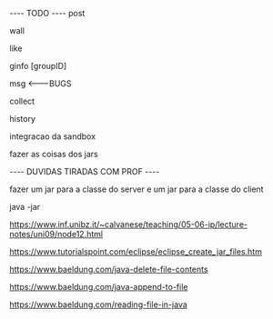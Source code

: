 ---- TODO ----
post <photo>

wall <nPhotos>

like <photoID>

ginfo [groupID]

msg <groupID> <msg>  <---BUGS

collect <groupID>
 
history <groupID>

integracao da sandbox

fazer as coisas dos jars

---- DUVIDAS TIRADAS COM PROF ----

fazer um jar para a classe do server e um jar para a classe do client

java -jar <nomeDoJar>

https://www.inf.unibz.it/~calvanese/teaching/05-06-ip/lecture-notes/uni09/node12.html

https://www.tutorialspoint.com/eclipse/eclipse_create_jar_files.htm

https://www.baeldung.com/java-delete-file-contents

https://www.baeldung.com/java-append-to-file

https://www.baeldung.com/reading-file-in-java